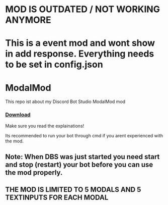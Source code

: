 # MOD IS OUTDATED / NOT WORKING ANYMORE

# This is a event mod and wont show in add response. Everything needs to be set in config.json

# ModalMod
This repo ist about my Discord Bot Studio ModalMod mod

### [Download](https://github.com/PlayboyPrime/ModalMod/releases)

Make sure you read the explainations!

Its recommended to run your bot through cmd if you arent experienced with the mod.

## Note: When DBS was just started you need start and stop (restart) your bot before you can use the mod properly.
## THE MOD IS LIMITED TO 5 MODALS AND 5 TEXTINPUTS FOR EACH MODAL
